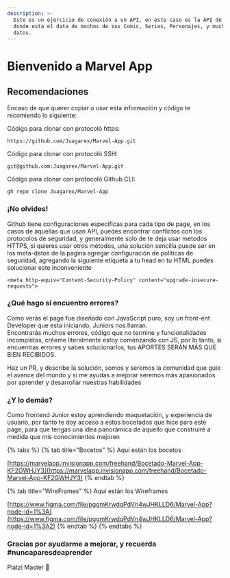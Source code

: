 ```yaml
---
description: >-
  Este es un ejercicio de conexión a un API, en este caso es la API de Marvel,
  donde esta el data de muchos de sus Comic, Series, Personajes, y muchos otros
  datos.
---
```


# Bienvenido a Marvel App

## Recomendaciones

Encaso de que querer copiar o usar esta información y código te recomiendo lo siguiente:

Código para clonar con protocoló https:

```text
https://github.com/Juagarex/Marvel-App.git
```

Código para clonar con protocoló SSH:

```text
git@github.com:Juagarex/Marvel-App.git
```

Código para clonar con protocoló Github CLI:

```text
gh repo clone Juagarex/Marvel-App
```

### ¡No olvides!

Github tiene configuraciones especificas para cada tipo de page, en los casos de aquellas que usan API, puedes encontrar conflictos con los  protocolos de seguridad, y generalmente solo de te deja usar metodos HTTPS, si quieres usar otros métodos, una solución sencilla puede ser en los meta-datos de la pagina agregar configuración de políticas de seguridad, agregando la siguiente etiqueta a tu head en tu HTML  puedes solucionar este inconveniente  


```text
<meta http-equiv="Content-Security-Policy" content="upgrade-insecure-requests">
```



### ¿Qué hago si encuentro errores?

Como verás el page fue diseñado con JavaScript puro, soy un front-ent Developer que esta iniciando, Juniors nos llaman.  
Encontrarás muchos errores, código que no termine y funcionalidades incompletas, créeme literalmente estoy comenzando con JS, por lo tanto, si encuentras errores y sabes solucionarlos, tus APORTES SERÁN MÁS QUE BIEN RECIBIDOS.

Haz un PR, y describe la solución, somos y seremos la comunidad que guie el avance del mundo y  si me ayudas a mejorar seremos más apasionados por aprender y desarrollar nuestras habilidades  
  


### ¿Y lo demás?  

Como frontend Junior estoy aprendiendo maquetación, y experiencia de usuario, por tanto te doy acceso a estos bocetados que hice para este page, para que tengas una idea panorámica de aquello que construiré a medida que mis conocimientos mejoren



{% tabs %}
{% tab title="Bocetos" %}
Aquí están los bocetos

[https://marvelapp.invisionapp.com/freehand/Bocetado-Marvel-App-KF2GWHJY3](https://marvelapp.invisionapp.com/freehand/Bocetado-Marvel-App-KF2GWHJY3)
{% endtab %}

{% tab title="WireFrames" %}
Aquí están los Wireframes

[https://www.figma.com/file/pggmKrwdqPdVn4wJHKLLD6/Marvel-App?node-id=1%3A](https://www.figma.com/file/pggmKrwdqPdVn4wJHKLLD6/Marvel-App?node-id=1%3A2)
{% endtab %}
{% endtabs %}

### Gracias por ayudarme a mejorar, y recuerda \#nuncaparesdeaprender

Platzi Master 💚

### 

